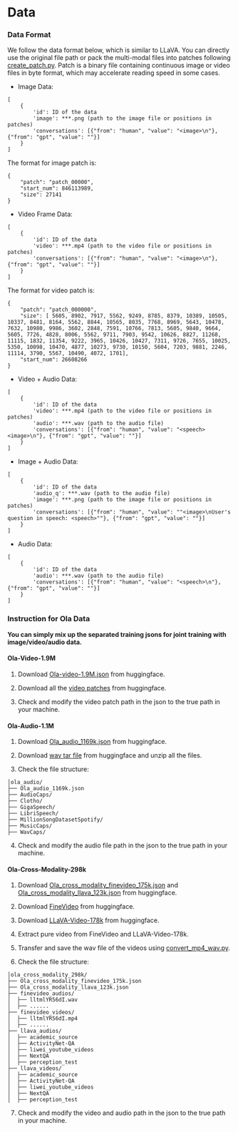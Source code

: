 # Data

### Data Format

We follow the data format below, which is similar to LLaVA. You can directly use the original file path or pack the multi-modal files into patches following [create_patch.py](). Patch is a binary file containing continuous image or video files in byte format, which may accelerate reading speed in some cases.


- Image Data:

```
[
    {
        'id': ID of the data
        'image': ***.png (path to the image file or positions in patches)
        'conversations': [{"from": "human", "value": "<image>\n"}, {"from": "gpt", "value": ""}]
    }
]
```

The format for image patch is:

```
{
    "patch": "patch_00000",
    "start_num": 846113989,
    "size": 27141
}
```

- Video Frame Data:

```
[
    {
        'id': ID of the data
        'video': ***.mp4 (path to the video file or positions in patches)
        'conversations': [{"from": "human", "value": "<image>\n"}, {"from": "gpt", "value": ""}]
    }
]
```

The format for video patch is:

```
{
    "patch": "patch_000000",
    "size": [ 5605, 8902, 7917, 5562, 9249, 8785, 8379, 10389, 10505, 10337, 8481, 8164, 5562, 8844, 10565, 8035, 7768, 8969, 5643, 10478, 7632, 10980, 9986, 3602, 2848, 7591, 10766, 7813, 5605, 9840, 9664, 5605, 7726, 4828, 8006, 5562, 9711, 7903, 9542, 10626, 8827, 11268, 11115, 1832, 11354, 9222, 3965, 10426, 10427, 7311, 9726, 7655, 10025, 5350, 10098, 10470, 4877, 10273, 9730, 10150, 5604, 7203, 9881, 2246, 11114, 3790, 5567, 10490, 4072, 1701],
    "start_num": 26608266
}
```

- Video + Audio Data:

```
[
    {
        'id': ID of the data
        'video': ***.mp4 (path to the video file or positions in patches)
        'audio': ***.wav (path to the audio file)
        'conversations': [{"from": "human", "value": "<speech><image>\n"}, {"from": "gpt", "value": ""}]
    }
]
```

- Image + Audio Data:

```
[
    {
        'id': ID of the data
        'audio_q': ***.wav (path to the audio file)
        'image': ***.png (path to the image file or positions in patches)
        'conversations': [{"from": "human", "value": ""<image>\nUser's question in speech: <speech>""}, {"from": "gpt", "value": ""}]
    }
]
```

- Audio Data:

```
[
    {
        'id': ID of the data
        'audio': ***.wav (path to the audio file)
        'conversations': [{"from": "human", "value": "<speech>\n"}, {"from": "gpt", "value": ""}]
    }
]
```

### Instruction for Ola Data

**You can simply mix up the separated training jsons for joint training with image/video/audio data.**

#### **Ola-Video-1.9M**

1. Download [Ola-video-1.9M.json]() from huggingface. 

2. Download all the [video patches]() from huggingface. 

3. Check and modify the video patch path in the json to the true path in your machine.

#### **Ola-Audio-1.1M**

1. Download [Ola_audio_1169k.json]() from huggingface. 

2. Download [wav tar file]() from huggingface and unzip all the files. 

3. Check the file structure:

```
│ola_audio/
├── Ola_audio_1169k.json
├── AudioCaps/
├── Clotho/
├── GigaSpeech/
├── LibriSpeech/
├── MillionSongDatasetSpotify/
├── MusicCaps/
├── WavCaps/
```

4. Check and modify the audio file path in the json to the true path in your machine.

#### **Ola-Cross-Modality-298k**

1. Download [Ola_cross_modality_finevideo_175k.json]() and [Ola_cross_modality_llava_123k.json]()  from huggingface. 

2. Download [FineVideo](https://huggingface.co/datasets/HuggingFaceFV/finevideo/tree/main) from huggingface.

3. Download [LLaVA-Video-178k](https://huggingface.co/datasets/lmms-lab/LLaVA-Video-178K/tree/main) from huggingface.

4. Extract pure video from FineVideo and LLaVA-Video-178k. 

5. Transfer and save the wav file of the videos using [convert_mp4_wav.py](https://github.com/Ola-Omni/Ola/blob/main/tools/convert_mp4_wav.py).

6. Check the file structure:

```
│ola_cross_modality_298k/
├── Ola_cross_modality_finevideo_175k.json
├── Ola_cross_modality_llava_123k.json
├── finevideo_audios/
│  ├── lltmlYR56dI.wav
│  ├── ......
├── finevideo_videos/
│  ├── lltmlYR56dI.mp4
│  ├── ......
├── llava_audios/
│  ├── academic_source
│  ├── ActivityNet-QA
│  ├── liwei_youtube_videos
│  ├── NextQA
│  ├── perception_test
├── llava_videos/
│  ├── academic_source
│  ├── ActivityNet-QA
│  ├── liwei_youtube_videos
│  ├── NextQA
│  ├── perception_test
```

7. Check and modify the video and audio path in the json to the true path in your machine.

